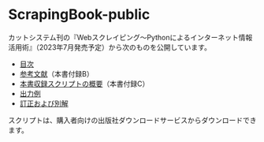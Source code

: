 # ScrapingBook-public

カットシステム刊の『Webスクレイピング～Pythonによるインターネット情報活用術』（2023年7月発売予定）から次のものを公開しています。

- [目次](./Toc.md)
- [参考文献](./B-References.md)（本書付録B）
- [本書収録スクリプトの概要](./C-Scripts.md)（本書付録C）
- [出力例](http://htmlpreview.github.io/?https://github.com/stoyosawa/ScrapingBook-public/blob/main/Samples.html)
- [訂正および別解](./Errata.md)

スクリプトは、購入者向けの出版社ダウンロードサービスからダウンロードできます。
